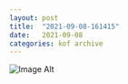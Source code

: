 ```yaml
---
layout:	post
title:	"2021-09-08-161415"
date:	2021-09-08
categories:	kof archive
---
```


![Image Alt](https://k0f.github.io/assets/2021-09-08-161415.jpg)
